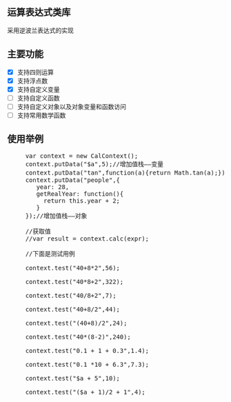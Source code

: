 ## 运算表达式类库
采用逆波兰表达式的实现

## 主要功能
- [x] 支持四则运算
- [x] 支持浮点数
- [x] 支持自定义变量
- [ ] 支持自定义函数
- [ ] 支持自定义对象以及对象变量和函数访问
- [ ] 支持常用数学函数

## 使用举例
  <pre>
     var context = new CalContext();
     context.putData("$a",5);//增加值栈——变量
     context.putData("tan",function(a){return Math.tan(a);});//增加值栈——函数
     context.putData("people",{
        year: 28,
        getRealYear: function(){
          return this.year + 2;
        }
     });//增加值栈——对象

     //获取值
     //var result = context.calc(expr);

     //下面是测试用例

     context.test("40+8*2",56);

     context.test("40*8+2",322);

     context.test("40/8+2",7);

     context.test("40+8/2",44);

     context.test("(40+8)/2",24);

     context.test("40*(8-2)",240);

     context.test("0.1 + 1 + 0.3",1.4);

     context.test("0.1 *10 + 6.3",7.3);

     context.test("$a + 5",10);

     context.test("($a + 1)/2 + 1",4);  
  </pre>

